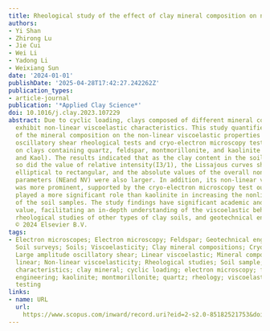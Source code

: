 ```yaml
---
title: Rheological study of the effect of clay mineral composition on non-linear viscoelasticity
authors:
- Yi Shan
- Zhirong Lu
- Jie Cui
- Wei Li
- Yadong Li
- Weixiang Sun
date: '2024-01-01'
publishDate: '2025-04-28T17:42:27.242262Z'
publication_types:
- article-journal
publication: '*Applied Clay Science*'
doi: 10.1016/j.clay.2023.107229
abstract: Due to cyclic loading, clays composed of different mineral compositions
  exhibit non-linear viscoelastic characteristics. This study quantified the effect
  of the mineral composition on the non-linear viscoelastic properties of clays. Large-amplitude
  oscillatory shear rheological tests and cryo-electron microscopy tests were conducted
  on clays containing quartz, feldspar, montmorillonite, and kaolinite (Q, F, Mt.,
  and Kaol). The results indicated that as the clay content in the soil sample increased,
  so did the value of relative intensity(I3/1), the Lissajous curves shifted from
  elliptical to rectangular, and the absolute values of the overall non-linear viscoelasticity
  parameters (NEand NV) were also larger. In addition, its non-linear viscoelasticity
  was more prominent, supported by the cryo-electron microscopy test outcomes. Montmorillonite
  played a more significant role than kaolinite in increasing the nonlinear viscoelasticity
  of the soil samples. The study findings have significant academic and practical
  value, facilitating an in-depth understanding of the viscoelastic behavior of clays,
  rheological studies of other types of clay soils, and geotechnical engineering applications.
  © 2024 Elsevier B.V.
tags:
- Electron microscopes; Electron microscopy; Feldspar; Geotechnical engineering; Kaolinite;
  Soil surveys; Soils; Viscoelasticity; Clay mineral compositions; Cryo-electron microscopy;
  Large amplitude oscillatory shear; Linear viscoelastic; Mineral composition; Non
  linear; Non-linear viscoelasticity; Rheological studies; Soil sample; Viscoelastic
  characteristics; clay mineral; cyclic loading; electron microscopy; feldspar; geotechnical
  engineering; kaolinite; montmorillonite; quartz; rheology; viscoelasticity; Soil
  testing
links:
- name: URL
  url: 
    https://www.scopus.com/inward/record.uri?eid=2-s2.0-85182521753&doi=10.1016%2fj.clay.2023.107229&partnerID=40&md5=04a401caf7481511d156daae14603e7c
---
```

